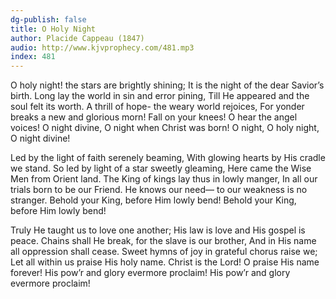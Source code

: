 ```yaml
---
dg-publish: false
title: O Holy Night
author: Placide Cappeau (1847)
audio: http://www.kjvprophecy.com/481.mp3
index: 481
---
```


O holy night! the stars are brightly shining;
It is the night of the dear Savior’s birth.
Long lay the world in sin and error pining,
Till He appeared and the soul felt its worth.
A thrill of hope- the weary world rejoices,
For yonder breaks a new and glorious morn!
Fall on your knees! O hear the angel voices!
O night divine, O night when Christ was born!
O night, O holy night, O night divine!

Led by the light of faith serenely beaming,
With glowing hearts by His cradle we stand.
So led by light of a star sweetly gleaming,
Here came the Wise Men from Orient land.
The King of kings lay thus in lowly manger,
In all our trials born to be our Friend.
He knows our need— to our weakness is no stranger.
Behold your King, before Him lowly bend!
Behold your King, before Him lowly bend!

Truly He taught us to love one another;
His law is love and His gospel is peace.
Chains shall He break, for the slave is our brother,
And in His name all oppression shall cease.
Sweet hymns of joy in grateful chorus raise we;
Let all within us praise His holy name.
Christ is the Lord! O praise His name forever!
His pow’r and glory evermore proclaim!
His pow’r and glory evermore proclaim!